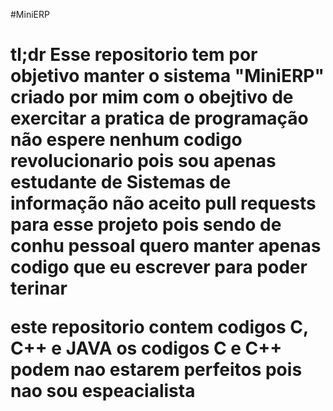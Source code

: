 #MiniERP <h1> tl;dr
Esse repositorio tem por objetivo manter o sistema "MiniERP" criado por
mim com o obejtivo de exercitar a pratica de programação não espere nenhum codigo revolucionario pois sou apenas estudante de Sistemas de informação 
não aceito pull requests para esse projeto pois sendo de conhu pessoal
quero manter apenas codigo que eu escrever para poder terinar

este repositorio contem codigos C, C++ e JAVA os codigos C e C++ podem nao estarem perfeitos pois nao sou espeacialista